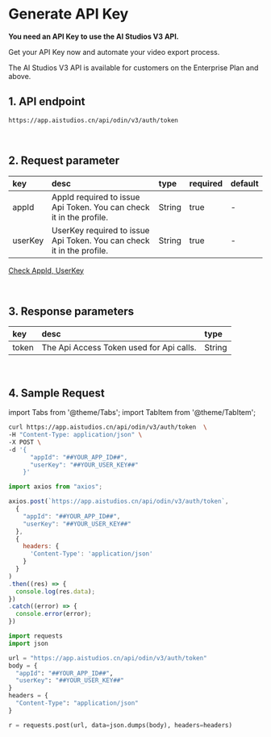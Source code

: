 # Generate API Key

**You need an API Key to use the AI Studios V3 API.**

Get your API Key now and automate your video export process.

The AI Studios V3 API is available for customers on the Enterprise Plan and above.

## 1. API endpoint

```http
https://app.aistudios.cn/api/odin/v3/auth/token
```

<br/>

## 2. Request parameter

|key|desc|type|required|default|
|:---|:---|:---|:---|:---|
|appId|AppId required to issue Api Token. You can check it in the profile.|String|true|-|
|userKey|UserKey required to issue Api Token. You can check it in the profile.|String|true|-|

[Check AppId, UserKey](https://account.aistudios.cn/user/api-key)

<br/>

## 3. Response parameters

|key|desc|type|
|:---|:---|:---|
|token|The Api Access Token used for Api calls.|String|

<br/>


## 4. Sample Request

import Tabs from '@theme/Tabs';
import TabItem from '@theme/TabItem';

<Tabs>
<TabItem value="curl" label="cURL">

```bash
curl https://app.aistudios.cn/api/odin/v3/auth/token  \
-H "Content-Type: application/json" \
-X POST \
-d '{
      "appId": "##YOUR_APP_ID##",
      "userKey": "##YOUR_USER_KEY##"
    }'
```

</TabItem>
<TabItem value="js" label="Node.js">

```js
import axios from "axios"; 

axios.post(`https://app.aistudios.cn/api/odin/v3/auth/token`, 
  {
    "appId": "##YOUR_APP_ID##",
    "userKey": "##YOUR_USER_KEY##"
  },
  {
    headers: {
      'Content-Type': 'application/json'
    }
  }
)
.then((res) => {
  console.log(res.data);
})
.catch((error) => {
  console.error(error);
})
```

</TabItem>
<TabItem value="py" label="Python">

```py
import requests
import json

url = "https://app.aistudios.cn/api/odin/v3/auth/token"
body = {
  "appId": "##YOUR_APP_ID##",
  "userKey": "##YOUR_USER_KEY##"
}
headers = {
  "Content-Type": "application/json"
}

r = requests.post(url, data=json.dumps(body), headers=headers)
```

</TabItem>
</Tabs>
